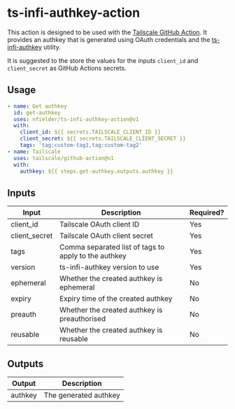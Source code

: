 # ts-infi-authkey-action

This action is designed to be used with the [Tailscale GitHub Action](https://github.com/tailscale/github-action). It provides an authkey that is generated using OAuth credentials and the [ts-infi-authkey](https://github.com/nfielder/ts-infi-authkey) utility.

It is suggested to the store the values for the inputs `client_id` and `client_secret` as GitHub Actions secrets.

## Usage

```yaml
- name: Get authkey
  id: get-authkey
  uses: nfielder/ts-infi-authkey-action@v1
  with:
    client_id: ${{ secrets.TAILSCALE_CLIENT_ID }}
    client_secret: ${{ secrets.TAILSCALE_CLIENT_SECRET }}
    tags: 'tag:custom-tag1,tag:custom-tag2'
- name: Tailscale
  uses: tailscale/github-action@v1
  with:
    authkey: ${{ steps.get-authkey.outputs.authkey }}
```

## Inputs

|Input|Description|Required?|
|---|---|---|
|client_id|Tailscale OAuth client ID|Yes|
|client_secret|Tailscale OAuth client secret|Yes|
|tags|Comma separated list of tags to apply to the authkey|Yes|
|version|ts-infi-authkey version to use|Yes|
|ephemeral|Whether the created authkey is ephemeral|No|
|expiry|Expiry time of the created authkey|No|
|preauth|Whether the created authkey is preauthorised|No|
|reusable|Whether the created authkey is reusable|No|

## Outputs

|Output|Description|
|---|---|
|authkey|The generated authkey|
